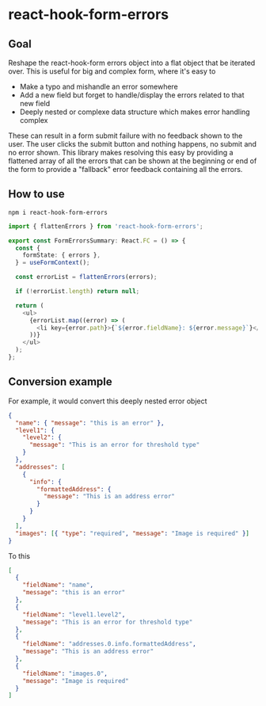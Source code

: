 # react-hook-form-errors

## Goal

Reshape the react-hook-form errors object into a flat object that be iterated over.
This is useful for big and complex form, where it's easy to

- Make a typo and mishandle an error somewhere
- Add a new field but forget to handle/display the errors related to that new field
- Deeply nested or complexe data structure which makes error handling complex

These can result in a form submit failure with no feedback shown to the user.
The user clicks the submit button and nothing happens, no submit and no error shown.
This library makes resolving this easy by providing a flattened array of all the errors that can be shown at the beginning or end of the form to provide a "fallback" error feedback containing all the errors.

## How to use

`npm i react-hook-form-errors`

```typescript
import { flattenErrors } from 'react-hook-form-errors';

export const FormErrorsSummary: React.FC = () => {
  const {
    formState: { errors },
  } = useFormContext();

  const errorList = flattenErrors(errors);

  if (!errorList.length) return null;

  return (
    <ul>
      {errorList.map((error) => (
        <li key={error.path}>{`${error.fieldName}: ${error.message}`}</li>
      ))}
    </ul>
  );
};
```

## Conversion example

For example, it would convert this deeply nested error object

```json
{
  "name": { "message": "this is an error" },
  "level1": {
    "level2": {
      "message": "This is an error for threshold type"
    }
  },
  "addresses": [
    {
      "info": {
        "formattedAddress": {
          "message": "This is an address error"
        }
      }
    }
  ],
  "images": [{ "type": "required", "message": "Image is required" }]
}
```

To this

```json
[
  {
    "fieldName": "name",
    "message": "this is an error"
  },
  {
    "fieldName": "level1.level2",
    "message": "This is an error for threshold type"
  },
  {
    "fieldName": "addresses.0.info.formattedAddress",
    "message": "This is an address error"
  },
  {
    "fieldName": "images.0",
    "message": "Image is required"
  }
]
```
